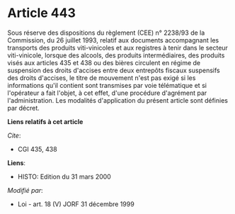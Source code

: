 # Article 443

Sous réserve des dispositions du règlement (CEE) n° 2238/93 de la Commission, du 26 juillet 1993, relatif aux documents
accompagnant les transports des produits viti-vinicoles et aux registres à tenir dans le secteur viti-vinicole, lorsque des
alcools, des produits intermédiaires, des produits visés aux articles 435 et 438 ou des bières circulent en régime de
suspension des droits d'accises entre deux entrepôts fiscaux suspensifs des droits d'accises, le titre de mouvement n'est pas
exigé si les informations qu'il contient sont transmises par voie télématique et si l'opérateur a fait l'objet, à cet effet,
d'une procédure d'agrément par l'administration. Les modalités d'application du présent article sont définies par décret.

**Liens relatifs à cet article**

_Cite_:

  - CGI 435, 438

**Liens**:

  - HISTO: Edition du 31 mars 2000

_Modifié par_:

  - Loi - art. 18 (V) JORF 31 décembre 1999
